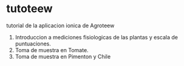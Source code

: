 # tutoteew
tutorial de la aplicacion ionica de Agroteew
1. Introduccion a mediciones fisiologicas de las plantas y escala de puntuaciones.
2. Toma de muestra en Tomate.
3. Toma de muestra en Pimenton y Chile
